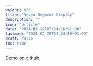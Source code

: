 ```yaml
---
weight: 999
title: "Seven Segment Display"
description: ""
icon: "article"
date: "2024-02-20T07:24:16+01:00"
lastmod: "2024-02-20T07:24:16+01:00"
draft: false
toc: true
---
```


[Demo on github](https://londi.github.io/code-kitchen-fs24/seven-segment-display/)
